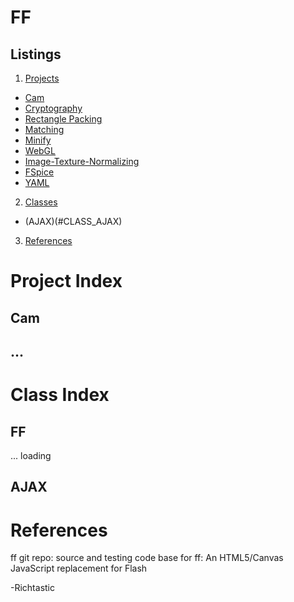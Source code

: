 # FF #

## Listings ##

1. [Projects](#PROJECTS)
  * [Cam](#PROJECT_CAM)
  * [Cryptography](#)
  * [Rectangle Packing](#)
  * [Matching](#)
  * [Minify](#)
  * [WebGL](#)
  * [Image-Texture-Normalizing](#)
  * [FSpice](#)
  * [YAML](#)
2. [Classes](#CLASSES)
  * (AJAX)(#CLASS_AJAX)
3. [References](#REFERENCES)

<a name="PROJECTS"></a>
# Project Index #

<a name="PROJECT_CAM"></a>
## Cam
## ...

<a name="CLASSES"></a>
# Class Index #


<a name="CLASS_FF"></a>
## FF
... loading

<a name="CLASS_AJAX"></a>
## AJAX







<a name="REFERENCES"></a>
# References #

ff git repo:
source and testing code base for ff: An HTML5/Canvas JavaScript replacement for Flash

-Richtastic


